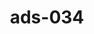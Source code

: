 ---
categories:
- ads_category-2
- ads_category-9
- ads_category-13
tags:
- ads_tag-10
- ads_tag-3
- ads_tag-4
- ads_tag-12
title: ads-034
---